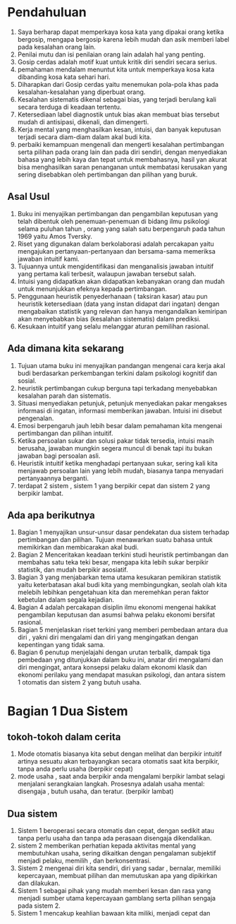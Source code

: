 
# Pendahuluan
1. Saya berharap dapat memperkaya kosa kata yang dipakai orang ketika bergosip, mengapa bergosip karena lebih mudah dan asik memberi label pada kesalahan orang lain. 
2. Penilai mutu dan isi penilaian orang lain adalah hal yang penting.
3. Gosip cerdas adalah motif kuat untuk kritik diri sendiri secara serius.
4. pemahaman mendalam menuntut kita untuk memperkaya kosa kata dibanding kosa kata sehari hari.
5. Diharapkan dari Gosip cerdas yaitu menemukan pola-pola khas pada kesalahan-kesalahan yang diperbuat orang.
6. Kesalahan sistematis dikenal sebagai bias, yang terjadi berulang kali secara terduga di keadaan tertentu.
7. Ketersediaan label diagnostik untuk bias akan membuat bias tersebut mudah di antisipasi, dikenali, dan dimengerti.
8. Kerja mental yang menghasilkan kesan, intuisi, dan banyak keputusan terjadi secara diam-diam dalam akal budi kita.
9. perbaiki kemampuan mengenali dan mengerti kesalahan pertimbangan serta pilihan pada orang lain dan pada diri sendiri, dengan menyediakan bahasa yang lebih kaya dan tepat untuk membahasnya, hasil yan akurat bisa menghasilkan saran penanganan untuk membatasi kerusakan yang sering disebabkan oleh pertimbangan dan pilihan yang buruk.
## Asal Usul
1. Buku ini menyajikan pertimbangan dan pengambilan keputusan yang telah dibentuk oleh penemuan-penemuan di bidang ilmu psikologi selama puluhan tahun , orang yang salah satu berpengaruh pada tahun 1969 yaitu Amos Tversky.
2. Riset yang digunakan dalam berkolaborasi adalah percakapan yaitu mengajukan pertanyaan-pertanyaan dan bersama-sama memeriksa jawaban intuitif kami.
3. Tujuannya untuk mengidentifikasi dan menganalisis jawaban intuitif yang pertama kali terbesit, walaupun jawaban tersebut salah.
4. Intuisi yang didapatkan akan didapatkan kebanyakan orang dan mudah untuk menunjukkan efeknya kepada pertimbangan.
5. Penggunaan heuristik penyederhanaan ( taksiran kasar) atau pun heuristik ketersediaan (data yang instan didapat dari ingatan) dengan mengabaikan statistik yang relevan dan hanya mengandalkan kemiripan akan menyebabkan bias (kesalahan sistematis) dalam prediksi.
6. Kesukaan intuitif yang selalu melanggar aturan pemilihan rasional.

## Ada dimana kita sekarang
1. Tujuan utama buku ini menyajikan pandangan mengenai cara kerja akal budi berdasarkan perkembangan terkini dalam psikologi kognitif dan sosial.
2. heuristik pertimbangan cukup berguna tapi terkadang menyebabkan kesalahan parah dan sistematis.
3. Situasi menyediakan petunjuk, petunjuk menyediakan pakar mengakses informasi di ingatan, informasi memberikan jawaban. Intuisi ini disebut pengenalan.
4. Emosi berpengaruh jauh lebih besar dalam pemahaman kita mengenai pertimbangan dan pilihan intuitif.
5. Ketika persoalan sukar dan solusi pakar tidak tersedia, intuisi masih berusaha, jawaban mungkin segera muncul di benak tapi itu bukan jawaban bagi persoalan asli.
6. Heuristik intuitif ketika menghadapi pertanyaan sukar, sering kali kita menjawab persoalan lain yang lebih mudah, biasanya tanpa menyadari pertanyaannya berganti.
7. terdapat 2 sistem , sistem 1 yang berpikir cepat dan sistem 2 yang berpikir lambat.

## Ada apa berikutnya
1. Bagian 1 menyajikan unsur-unsur dasar pendekatan dua sistem terhadap pertimbangan dan pilihan. Tujuan menawarkan suatu bahasa untuk memikirkan dan membicarakan akal budi.
2. Bagian 2 Menceritakan keadaan terkini studi heuristik pertimbangan dan membahas satu teka teki besar, mengapa kita lebih sukar berpikir statistik, dan mudah berpikir asosiatif.
3. Bagian 3 yang menjabarkan tema utama kesukaran pemikiran statistik yaitu keterbatasan akal budi kita yang membingungkan, seolah olah kita melebih lebihkan pengetahuan kita dan meremehkan peran faktor kebetulan dalam segala kejadian.
4. Bagian 4 adalah percakapan disiplin ilmu ekonomi mengenai hakikat pengambilan keputusan dan asumsi bahwa pelaku ekonomi bersifat rasional.
5. Bagian 5 menjelaskan riset terkini yang memberi pembedaan antara dua diri , yakni diri mengalami dan diri yang mengingatkan dengan kepentingan yang tidak sama.
6. Bagian 6 penutup menjelajahi dengan urutan terbalik, dampak tiga pembedaan yng ditunjukkan dalam buku ini, anatar diri mengalami dan diri mengingat, antara konsepsi pelaku dalam ekonomi klasik dan ekonomi perilaku yang mendapat masukan psikologi, dan antara sistem 1 otomatis dan sistem 2 yang butuh usaha.

# Bagian 1 Dua Sistem
## tokoh-tokoh dalam cerita
1. Mode otomatis biasanya kita sebut dengan melihat dan berpikir intuitif artinya sesuatu akan terbayangkan secara otomatis saat kita berpikir, tanpa anda perlu usaha (berpikir cepat)
2. mode usaha , saat anda berpikir anda mengalami berpikir lambat selagi menjalani serangkaian langkah. Prosesnya adalah usaha mental: disengaja , butuh usaha, dan teratur. (berpikir lambat)

## Dua sistem
1. Sistem 1 beroperasi secara otomatis dan cepat, dengan sedikit atau tanpa perlu usaha dan tanpa ada perasaan disengaja dikendalikan.
2. sistem 2 memberikan perhatian kepada aktivitas mental yang membutuhkan usaha, sering dikaitkan dengan pengalaman subjektif menjadi pelaku, memilih , dan berkonsentrasi.
3. Sistem 2 mengenai diri kita sendiri, diri yang sadar , bernalar, memiliki kepercayaan, membuat pilihan dan memutuskan apa yang dipikirkan dan dilakukan.
4. Sistem 1 sebagai pihak yang mudah memberi kesan dan rasa yang menjadi sumber utama kepercayaan gamblang serta pilihan sengaja pada sistem 2.
5. Sistem 1 mencakup keahlian bawaan kita miliki, menjadi cepat dan 
<!--stackedit_data:
eyJoaXN0b3J5IjpbMTM1NzU4OTQ2NCw2MDM3NDIxNCwtMTc2Mz
IzMjAwOCwxNTc4NTQ1MzcyLDEwMjM0ODAxODMsLTExNTI3MDYz
NSwxMjE0NjgzODQ0LC0xMTkxOTQ0MzgyLDU4Mzg2ODYzNyw0OT
YxNTc3MzcsMzM3NTEzOTE0XX0=
-->